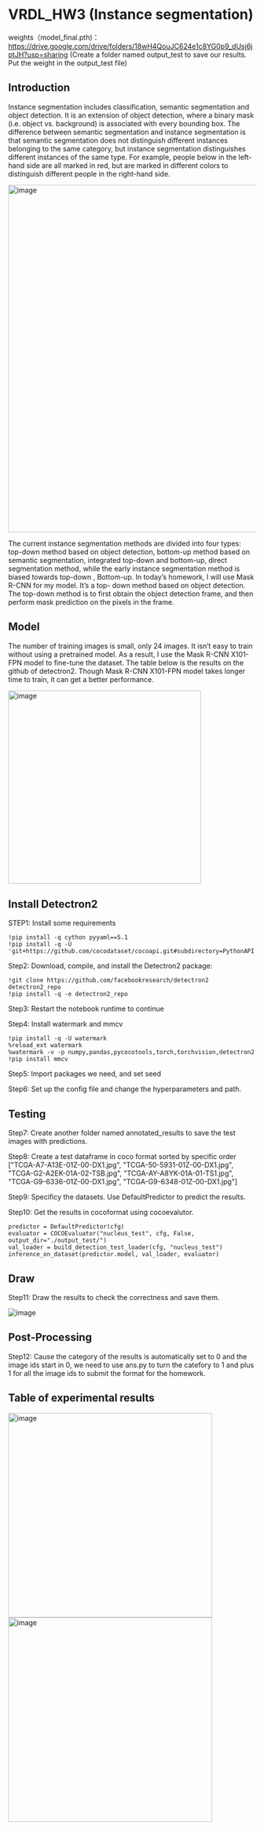 # VRDL_HW3 (Instance segmentation)

weights（model_final.pth)：https://drive.google.com/drive/folders/18wH4QouJC624e1c8YG0p9_dUsj6jptJH?usp=sharing
(Create a folder named output_test to save our results. Put the weight in the output_test file)

## Introduction

Instance segmentation includes classification, semantic segmentation and object detection. It is an extension of object detection, where a binary mask (i.e. object vs. background) is associated with every bounding box. The difference between semantic segmentation and instance segmentation is that semantic segmentation does not distinguish different instances belonging to the same category, but instance segmentation distinguishes different instances of the same type. For example, people below in the left-hand side are all marked in red, but are marked in different colors to distinguish different people in the right-hand side.

<img width="705" alt="image" src="https://user-images.githubusercontent.com/77607182/146368297-036d1106-e5ec-4c0f-b9cc-830ffdcb9544.png">

The current instance segmentation methods are divided into four types: top-down method based on object detection, bottom-up method based on semantic segmentation, integrated top-down and bottom-up, direct segmentation method, while the early instance segmentation method is biased towards top-down , Bottom-up.
In today’s homework, I will use Mask R-CNN for my model. It’s a top- down method based on object detection. The top-down method is to first obtain the object detection frame, and then perform mask prediction on the pixels in the frame.

## Model

The number of training images is small, only 24 images. It isn’t easy to train without using a pretrained model. As a result, I use the Mask R-CNN X101-FPN model to fine-tune the dataset. The table below is the results on the github of detectron2. Though Mask R-CNN X101-FPN model takes longer time to train, it can get a better performance.

<img width="392" alt="image" src="https://user-images.githubusercontent.com/77607182/146368581-84e4eb54-cc98-4cbd-96ad-29de9a92f4e3.png">

## Install Detectron2

STEP1: Install some requirements

    !pip install -q cython pyyaml==5.1
    !pip install -q -U 'git+https://github.com/cocodataset/cocoapi.git#subdirectory=PythonAPI'

Step2: Download, compile, and install the Detectron2 package:

    !git clone https://github.com/facebookresearch/detectron2 detectron2_repo
    !pip install -q -e detectron2_repo

Step3: Restart the notebook runtime to continue

Step4: Install watermark and mmcv

    !pip install -q -U watermark
    %reload_ext watermark
    %watermark -v -p numpy,pandas,pycocotools,torch,torchvision,detectron2
    !pip install mmcv

Step5: Import packages we need, and set seed

Step6: Set up the config file and change the hyperparameters and path.

## Testing

Step7: Create another folder named annotated_results to save the test images with predictions.

Step8: Create a test dataframe in coco format sorted by specific order ["TCGA-A7-A13E-01Z-00-DX1.jpg", "TCGA-50-5931-01Z-00-DX1.jpg", "TCGA-G2-A2EK-01A-02-TSB.jpg", "TCGA-AY-A8YK-01A-01-TS1.jpg", "TCGA-G9-6336-01Z-00-DX1.jpg", "TCGA-G9-6348-01Z-00-DX1.jpg"]

Step9: Specificy the datasets. Use DefaultPredictor to predict the results.

Step10: Get the results in cocoformat using cocoevalutor.

    predictor = DefaultPredictor(cfg)
    evaluator = COCOEvaluator("nucleus_test", cfg, False, output_dir="./output_test/")
    val_loader = build_detection_test_loader(cfg, "nucleus_test")
    inference_on_dataset(predictor.model, val_loader, evaluator)

## Draw

Step11: Draw the results to check the correctness and save them.

![image](https://user-images.githubusercontent.com/77607182/145957936-28cb8d65-baee-43f7-8e9e-baab19cae9f3.png)

## Post-Processing

Step12: Cause the category of the results is automatically set to 0 and the image ids start in 0, we need to use ans.py to turn the catefory to 1 and plus 1 for all the image ids to submit the format for the homework. 

## Table of experimental results

<img width="415" alt="image" src="https://user-images.githubusercontent.com/77607182/146368770-245acd19-977d-4620-8ca6-8ebec1ac731e.png">
<img width="415" alt="image" src="https://user-images.githubusercontent.com/77607182/146368805-f95436c5-a271-4739-93a3-5b6933741bc5.png">


